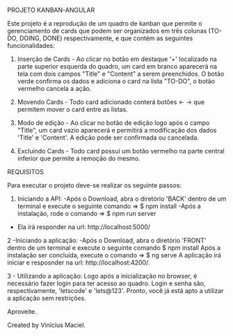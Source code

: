 PROJETO KANBAN-ANGULAR

Este projeto é a reprodução de um quadro de kanban que permite o gerenciamento de cards que podem ser organizados em três colunas (TO-DO, DOING, DONE) respectivamente, e que contém as seguintes funcionalidades:

1. Inserção de Cards - Ao clicar no botão em destaque '+' localizado na parte superior esquerda do quadro, um card em branco aparecerá na tela com dois campos "Title" e "Content" a serem preenchidos. O botão verde confirma os dados e adiciona o card na lista "TO-DO", o botão vermelho cancela a ação.

2. Movendo Cards - Todo card adicionado conterá botôes <- -> que permitem mover o card entre as listas.

3. Modo de edição - Ao clicar no botão de edição logo após o campo "Title", um card vazio aparecerá e permitirá a modificação dos dados 'Title' e 'Content'. A edição pode ser confirmada ou cancelada.

4. Excluindo Cards - Todo card possui um botão vermelho na parte central inferior que permite a remoção do mesmo.


REQUISITOS

Para executar o projeto deve-se realizar os seguinte passos:

1. Iniciando a API:
  -Após o Download, abra o diretório 'BACK' dentro de um terminal e execute o seguinte comando => $ npm install
  -Após a instalação, rode o comando => $ npm run server
  - Ela irá responder na url: http://localhost:5000/
  

2 -Iniciando a aplicação:
  -Após o Download, abra o diretório 'FRONT' dentro de um terminal e execute o seguinte comando $ npm install
  Após a instalação ser concluída, execute o comando => $ ng serve
  A aplicação irá iniciar e resposnder na url: http://localhost:4200/.
  
 3 - Utilizando a aplicação:
  Logo após a inicialização no browser, é necessário fazer login para ter acesso ao quadro. Login e senha são, respectivamente, 'letscode' e 'lets@123'.
  Pronto, você já está apto a utilizar a aplicação sem restrições.
  
  Aproveite.
  
  
  Created by Vinícius Maciel.
